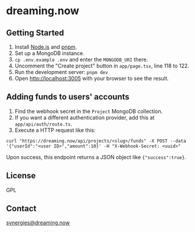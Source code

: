 # dreaming.now

## Getting Started

1. Install [Node.js](https://nodejs.org/en) and [pnpm](https://pnpm.io/).
2. Set up a MongoDB instance.
3. `cp .env.example .env` and enter the `MONGODB_URI` there.
4. Uncomment the "Create project" button in `app/page.tsx`, line 118 to 122.
5. Run the development server: `pnpm dev`
6. Open [http://localhost:3005](http://localhost:3005) with your browser to see the result.

## Adding funds to users' accounts

1. Find the webhook secret in the `Project` MongoDB collection.
2. If you want a different authentication provider, add this at `app/api/auth/route.ts`.
3. Execute a HTTP request like this:

```
curl "https://dreaming.now/api/projects/<slug>/funds" -X POST --data '{"userId":"<user ID>","amount":10}' -H "X-Webhook-Secret: <uuid>"
```

Upon success, this endpoint returns a JSON object like `{"success":true}`.

## License

GPL

## Contact

[synergies@dreaming.now](mailto:synergies@dreaming.now)

